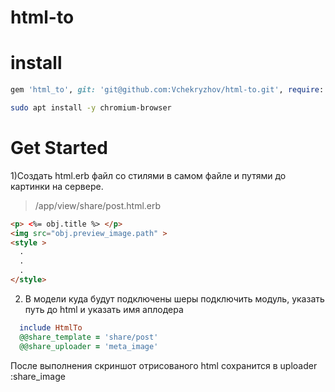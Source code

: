 # html-to
# install
``` ruby
gem 'html_to', git: 'git@github.com:Vchekryzhov/html-to.git', require: 'html_headless'
```
``` bash
sudo apt install -y chromium-browser
```
# Get Started

1)Создать html.erb файл со стилями в самом файле и путями до картинки на сервере.
> /app/view/share/post.html.erb
``` html
<p> <%= obj.title %> </p>
<img src="obj.preview_image.path" >
<style >
  .
  .
  .
</style>
```
2) В модели куда будут подключены шеры подключить модуль, указать путь до html и указать имя аплодера 
``` ruby
  include HtmlTo
  @@share_template = 'share/post'
  @@share_uploader = 'meta_image'
```

После выполнения скриншот отрисованого html сохранится в uploader :share_image
